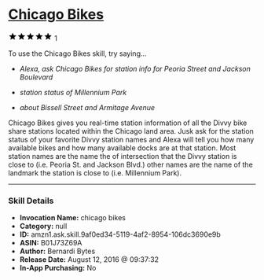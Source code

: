 # [Chicago Bikes](http://alexa.amazon.com/#skills/amzn1.ask.skill.9af0ed34-5119-4af2-8954-106dc3690e9b)
![5 stars](../../images/ic_star_black_18dp_1x.png)![5 stars](../../images/ic_star_black_18dp_1x.png)![5 stars](../../images/ic_star_black_18dp_1x.png)![5 stars](../../images/ic_star_black_18dp_1x.png)![5 stars](../../images/ic_star_black_18dp_1x.png) 1

To use the Chicago Bikes skill, try saying...

* *Alexa, ask Chicago Bikes for station info for Peoria Street and Jackson Boulevard*

* *station status of Millennium Park*

* *about Bissell Street and Armitage Avenue*

Chicago Bikes gives you real-time station information of all the Divvy bike share stations located within the Chicago land area. Jusk ask for the station status of your favorite Divvy station names and Alexa will tell you how many available bikes and how many available docks are at that station. Most station names are the name the of intersection that the Divvy station is close to (i.e. Peoria St. and Jackson Blvd.) other names are the name of the landmark the station is close to (i.e. Millennium Park).

***

### Skill Details

* **Invocation Name:** chicago bikes
* **Category:** null
* **ID:** amzn1.ask.skill.9af0ed34-5119-4af2-8954-106dc3690e9b
* **ASIN:** B01J73Z69A
* **Author:** Bernardi Bytes
* **Release Date:** August 12, 2016 @ 09:37:32
* **In-App Purchasing:** No
